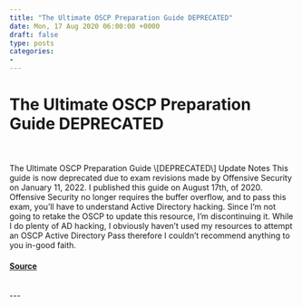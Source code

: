 ```yaml
---
title: "The Ultimate OSCP Preparation Guide DEPRECATED"
date: Mon, 17 Aug 2020 06:00:00 +0000
draft: false
type: posts
categories: 
- 
---
```

# The Ultimate OSCP Preparation Guide DEPRECATED

<br/>

<br/>
The Ultimate OSCP Preparation Guide \[DEPRECATED\] Update Notes This guide is now deprecated due to exam revisions made by Offensive Security on January 11, 2022. I published this guide on August 17th, of 2020. Offensive Security no longer requires the buffer overflow, and to pass this exam, you’ll have to understand Active Directory hacking. Since I’m not going to retake the OSCP to update this resource, I’m discontinuing it. While I do plenty of AD hacking, I obviously haven’t used my resources to attempt an OSCP Active Directory Pass therefore I couldn’t recommend anything to you in-good faith.

#### [Source](https://johnjhacking.com/blog/the-oscp-preperation-guide-2020/)

<br/>
---
